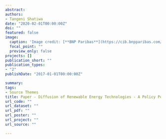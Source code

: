```yaml
---
abstract: 
authors:
- Tangeni Shatiwa
date: "2020-02-01T00:00:00Z"
doi: ""
featured: false
image:
  caption: 'Image credit: [**BNP Paribas**](https://cib.bnpparibas.com/sustain/renewable-energy-good-for-the-environment-and-good-economics_a-3-3044.html)'
  focal_point: ""
  preview_only: false
projects: []
publication_short: ""
publication_types:
- "2"
publishDate: "2017-01-01T00:00:00Z"

summary: 
tags:
- Source Themes
title: Paper - Diffusion of Renewable Energy Technologies - A Policy Perspective
url_code: ""
url_dataset: ""
url_pdf: ""
url_poster: ""
url_project: ""
url_source: ""

---
```



